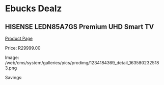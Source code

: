 
# Ebucks Dealz
## HISENSE LEDN85A7GS Premium UHD Smart TV
[Product Page](https://www.ebucks.com/web/shop/productSelected.do?prodId=1234184369&catId=363628262)

Price: R29999.00

Image: /web/cms/system/galleries/pics/prodimg/1234184369_detail_1635802325183.png

Savings: 


	